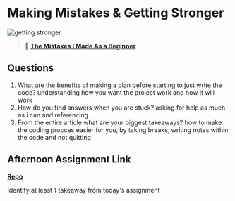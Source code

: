 # Making Mistakes & Getting Stronger

![getting stronger](https://bcw.blob.core.windows.net/public/img/lesson-images/js-bootcamp-logo.jpg)

> **📖 [The Mistakes I Made As a Beginner](https://codeworksacademy.com/fs-student-guide/resources/wk2/06-Coding-Mistakes)**

## Questions

1. What are the benefits of making a plan before starting to just write the code?
understanding how you want the project work and how it will work
2. How do you find answers when you are stuck?
asking for help as much as i can and referencing 
3. From the entire article what are your biggest takeaways?
how to make the coding procces easier for you, by taking breaks, writing notes within the code and not quitting
## Afternoon Assignment Link

**[Repo](https://github.com/moathabdulrazak/bossfight)**

Identify at least 1 takeaway from today's assignment
